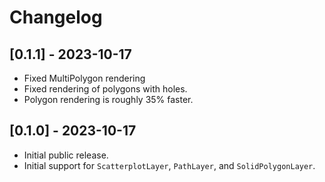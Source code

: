 # Changelog

## [0.1.1] - 2023-10-17

- Fixed MultiPolygon rendering
- Fixed rendering of polygons with holes.
- Polygon rendering is roughly 35% faster.

## [0.1.0] - 2023-10-17

- Initial public release.
- Initial support for `ScatterplotLayer`, `PathLayer`, and `SolidPolygonLayer`.
